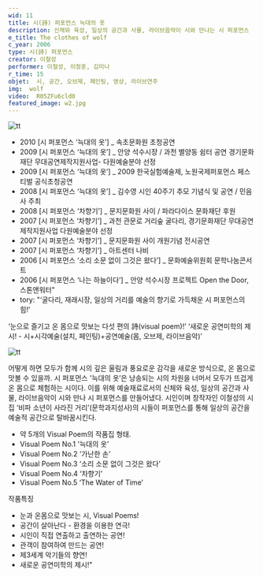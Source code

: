 ```yaml
---
wid: 11
title: 시(詩) 퍼포먼스 늑대의 옷
description: 신체와 육성, 일상의 공간과 사물, 라이브음악이 시와 만나는 시 퍼포먼스
e_title: The clothes of wolf
c_year: 2006
type: 시(詩) 퍼포먼스
creator: 이철성
performer: 이철성, 이정훈, 김미나
r_time: 15
objet:  시, 공간, 오브제, 페인팅, 영상, 라이브연주
img:  wolf
video:  R05ZFu6cld0
featured_image: w2.jpg
---
```


![tt](http://visualtheater.kr/img/work/wolf/wolf-header.jpg)

- 2010 [시 퍼포먼스 ‘늑대의 옷’]  _ 속초문화원 초청공연
- 2009 [시 퍼포먼스 ‘늑대의 옷’] _ 안양 석수시장 / 과천 별양동 쉼터 공연 경기문화재단 무대공연제작지원사업- 다원예술분야 선정
- 2009 [시 퍼포먼스 ‘늑대의 옷’] _ 2009 한국실험예술제, 노원국제퍼포먼스 페스티벌 공식초청공연
- 2008 [시 퍼포먼스 ‘늑대의 옷’] _ 김수영 시인 40주기 추모 기념식 및 공연 / 민음사 주최
- 2008 [시 퍼포먼스 ‘차향기’] _ 문지문화원 사이 / 파라다이스 문화재단 후원
- 2007 [시 퍼포먼스 ‘차향기’] _ 과천 관문로 거리숲 굴다리, 경기문화재단 무대공연제작지원사업 다원예술분야 선정
- 2007 [시 퍼포먼스 ‘차향기’] _ 문지문화원 사이 개원기념 전시공연
- 2007 [시 퍼포먼스 ‘차향기’] _ 아트센터 나비 
- 2006 [시 퍼포먼스 ‘소리 소문 없이 그것은 왔다’] _ 문화예술위원회 문학나눔콘서트
- 2006 [시 퍼포먼스 ‘나는 하늘이다’] _ 안양 석수시장 프로젝트 Open the Door, 스톤앤워터"
- tory:  "‘굴다리, 재래시장, 일상의 거리를 예술의 향기로 가득채운 시 퍼포먼스의 힘!’

‘눈으로 즐기고 온 몸으로 맛보는 다섯 편의 詩(visual poem)!’
‘새로운 공연미학의 제시! - 시+시각예술(설치, 페인팅)+공연예술(몸, 오브제, 라이브음악)’ 

![tt](http://visualtheater.kr/img/work/wolf/wolf-body.jpg)

어떻게 하면 모두가 함께 시의 깊은 울림과 풍요로운 감각을 새로운 방식으로, 온 몸으로 맛볼 수 있을까. 시 퍼포먼스 '늑대의 옷’은 낭송되는 시의 차원을 너머서 모두가 뜨겁게 온 몸으로 체험하는 시이다. 이를 위해 예술재료로서의 신체와 육성, 일상의 공간과 사물, 라이브음악이 시와 만나 시 퍼포먼스를 만들어냈다. 시인이며 창작자인 이철성의 시집 ‘비파 소년이 사라진 거리’(문학과지성사)의 시들이 퍼포먼스를 통해 일상의 공간을 예술적 공간으로 탈바꿈시킨다.

- 약 5개의 Visual Poem의 작품집 형태.
- Visual Poem No.1 '늑대의 옷’  
- Visual Poem No.2 ‘가난한 손’ 
- Visual Poem No.3 ‘소리 소문 없이 그것은 왔다’ 
- Visual Poem No.4 ‘차향기’ 
- Visual Poem No.5 ‘The Water of Time'

작품특징

- 눈과 온몸으로 맛보는 시, Visual Poems!
- 공간이 살아난다 - 환경을 이용한 연극!
- 시인이 직접 연출하고 출연하는 공연!
- 관객이 참여하여 만드는 공연!
- 제3세계 악기들의 향연!
- 새로운 공연미학의 제시!"
